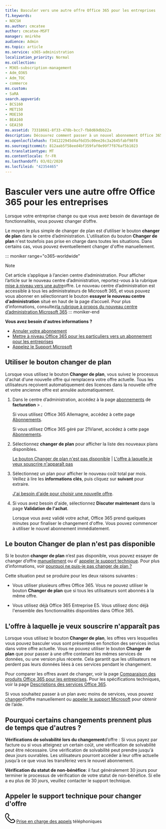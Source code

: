 ```yaml
---
title: Basculer vers une autre offre Office 365 pour les entreprises
f1.keywords:
- NOCSH
ms.author: cmcatee
author: cmcatee-MSFT
manager: mnirkhe
audience: Admin
ms.topic: article
ms.service: o365-administration
localization_priority: Normal
ms.collection:
- M365-subscription-management
- Adm_O365
- Adm_TOC
- commerce
ms.custom:
- SaRA
search.appverid:
- BCS160
- MET150
- MOE150
- BEA160
- GEA150
ms.assetid: 73318661-8f33-478b-bcc7-fb8d69dbb22a
description: Découvrez comment passer à un nouvel abonnement Office 365 pour les entreprises.
ms.openlocfilehash: f341222945d4af6d35c00ee26c3a2645fabf98f8
ms.sourcegitcommit: 812aab5f58eed4bf359faf0e99f7f876af5b1023
ms.translationtype: MT
ms.contentlocale: fr-FR
ms.lasthandoff: 03/02/2020
ms.locfileid: "42354465"
---
```

# <a name="switch-to-a-different-office-365-for-business-plan"></a>Basculer vers une autre offre Office 365 pour les entreprises

Lorsque votre entreprise change ou que vous avez besoin de davantage de fonctionnalités, vous pouvez changer d’offre.  

Le moyen le plus simple de changer de plan est d’utiliser le bouton **changer de plan** dans le centre d’administration. L'utilisation du bouton **Changer de plan** n'est toutefois pas prise en charge dans toutes les situations. Dans certains cas, vous pouvez éventuellement changer d'offre manuellement.

::: moniker range="o365-worldwide"
> [!NOTE]
> Cet article s’applique à l’ancien centre d’administration. Pour afficher l’article sur le nouveau centre d’administration, reportez-vous à la rubrique [mise à niveau vers une autre](upgrade-to-different-plan.md)offre. Le nouveau centre d’administration est accessible à tous les administrateurs de Microsoft 365, et vous pouvez vous abonner en sélectionnant le bouton **essayer le nouveau centre d’administration** situé en haut de la page d’accueil. Pour plus d’informations, consultez[la rubrique à propos du nouveau centre d’administration Microsoft 365](../../admin/microsoft-365-admin-center-preview.md) 
::: moniker-end

**Vous avez besoin d'autres informations ?**
- [Annuler votre abonnement](cancel-your-subscription.md)
- [Mettre à niveau Office 365 pour les particuliers vers un abonnement pour les entreprises](https://support.office.com/article/9322ffb8-a35d-4407-8ebe-ed6ea0859b9f.aspx)
- [Appelez le Support Microsoft](../../admin/contact-support-for-business-products.md)

## <a name="use-the-switch-plans-button"></a>Utiliser le bouton changer de plan

Lorsque vous utilisez le bouton **Changer de plan**, vous suivez le processus d'achat d'une nouvelle offre qui remplacera votre offre actuelle. Tous les utilisateurs reçoivent automatiquement des licences dans la nouvelle offre et votre ancienne offre est annulée automatiquement. 
  
1. Dans le centre d’administration, accédez à la page <a href="https://go.microsoft.com/fwlink/p/?linkid=842054" target="_blank">abonnements</a> de **facturation** \> .

    Si vous utilisez Office 365 Allemagne, accédez à cette page <a href="https://go.microsoft.com/fwlink/p/?linkid=847745" target="_blank">Abonnements</a>.

    Si vous utilisez Office 365 géré par 21Vianet, accédez à cette page <a href="https://go.microsoft.com/fwlink/p/?linkid=850626" target="_blank">Abonnements</a>.

2. Sélectionnez **changer de plan** pour afficher la liste des nouveaux plans disponibles.

    [Le bouton Changer de plan n'est pas disponible](#the-switch-plans-button-isnt-there) | [L'offre à laquelle je veux souscrire n'apparaît pas](#i-dont-see-the-plan-i-want)

3. Sélectionnez un plan pour afficher le nouveau coût total par mois. Veillez à lire les **informations clés**, puis cliquez sur **suivant** pour extraire.

    [J'ai besoin d'aide pour choisir une nouvelle offre](https://go.microsoft.com/fwlink/p/?linkid=842056).

4. Si vous avez besoin d'aide, sélectionnez **Discuter maintenant** dans la page **Validation de l'achat**.

    Lorsque vous avez validé votre achat, Office 365 prend quelques minutes pour finaliser le changement d'offre. Vous pouvez commencer à utiliser le nouvel abonnement immédiatement.

## <a name="the-switch-plans-button-isnt-there"></a>Le bouton Changer de plan n'est pas disponible

Si le bouton **changer de plan** n’est pas disponible, vous pouvez essayer de changer d’offre [manuellement](switch-plans-manually.md) ou d' [appeler le support technique](../../admin/contact-support-for-business-products.md). Pour plus d’informations, voir [pourquoi ne puis-je pas changer de plan ?](why-can-t-i-switch-plans.md)
  
Cette situation peut se produire pour les deux raisons suivantes :
  
- Vous utiliser plusieurs offres Office 365. Vous ne pouvez utiliser le bouton **Changer de plan** que si tous les utilisateurs sont abonnés à la même offre.

- Vous utilisez déjà Office 365 Entreprise E5. Vous utilisez donc déjà l'ensemble des fonctionnalités disponibles dans Office 365.

## <a name="i-dont-see-the-plan-i-want"></a>L'offre à laquelle je veux souscrire n'apparaît pas

Lorsque vous utilisez le bouton **Changer de plan**, les offres vers lesquelles vous pouvez basculer vous sont présentées en fonction des services inclus dans votre offre actuelle. Vous ne pouvez utiliser le bouton **Changer de plan** que pour passer à une offre contenant les mêmes services de données, ou une version plus récente. Cela garantit que les utilisateurs ne perdent pas leurs données liées à ces services pendant le changement.
  
Pour comparer les offres avant de changer, voir la page [Comparaison des produits Office 365 pour les entreprises](https://go.microsoft.com/fwlink/p/?linkid=842056). Pour les spécifications techniques, voir la page [Descriptions des services Office 365](https://go.microsoft.com/fwlink/p/?linkid=842275).
  
Si vous souhaitez passer à un plan avec moins de services, vous pouvez [changer](switch-plans-manually.md)d’offre manuellement ou [appeler le support Microsoft](../../admin/contact-support-for-business-products.md) pour obtenir de l’aide.
  
## <a name="why-some-switches-take-longer"></a>Pourquoi certains changements prennent plus de temps que d'autres ?

 **Vérifications de solvabilité lors du changement**d’offre : Si vous payez par facture ou si vous atteignez un certain coût, une vérification de solvabilité peut être nécessaire. Une vérification de solvabilité peut prendre jusqu'à deux jours ouvrables. Les utilisateurs pourront accéder à leur offre actuelle jusqu'à ce que vous les transfériez vers le nouvel abonnement.
  
 **Vérification du statut de non-bénéfice**: il faut généralement 30 jours pour terminer le processus de vérification de votre statut de non-bénéfice. Si elle a eu plus de 30 jours, veuillez contacter le support technique.
  
## <a name="call-support-to-help-you-switch-plans"></a>Appeler le support technique pour changer d'offre

![](../../media/88eae4a1-b8d9-4a12-bc4a-44af244f084b.png) [Prise en charge des appels](../../admin/contact-support-for-business-products.md) téléphoniques